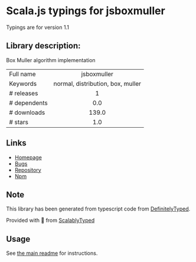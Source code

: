 
# Scala.js typings for jsboxmuller

Typings are for version 1.1

## Library description:
Box Muller algorithm implementation

|                    |                 |
| ------------------ | :-------------: |
| Full name          | jsboxmuller |
| Keywords           | normal, distribution, box, muller |
| # releases         | 1 |
| # dependents       | 0.0 |
| # downloads        | 139.0 |
| # stars            | 1.0 |

## Links
- [Homepage](https://github.com/kcwiakala/jsboxmuller#readme)
- [Bugs](https://github.com/kcwiakala/jsboxmuller/issues)
- [Repository](https://github.com/kcwiakala/jsboxmuller)
- [Npm](https://www.npmjs.com/package/jsboxmuller)
    


## Note
This library has been generated from typescript code from [DefinitelyTyped](https://definitelytyped.org).

Provided with :purple_heart: from [ScalablyTyped](https://github.com/oyvindberg/ScalablyTyped)

## Usage
See [the main readme](../../readme.md) for instructions.


